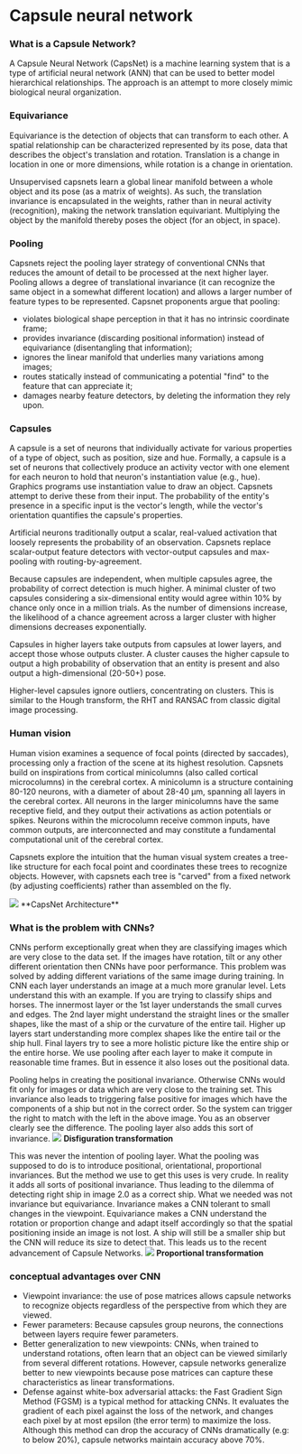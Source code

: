 # Capsule neural network

### What is a Capsule Network?
A Capsule Neural Network (CapsNet) is a machine learning system that is a type of artificial neural network (ANN) that can be used to better model hierarchical relationships. The approach is an attempt to more closely mimic biological neural organization.

### Equivariance
Equivariance is the detection of objects that can transform to each other. A spatial relationship can be characterized represented by its pose, data that describes the object's translation and rotation. Translation is a change in location in one or more dimensions, while rotation is a change in orientation.

Unsupervised capsnets learn a global linear manifold between a whole object and its pose (as a matrix of weights). As such, the translation invariance is encapsulated in the weights, rather than in neural activity (recognition), making the network translation equivariant. Multiplying the object by the manifold thereby poses the object (for an object, in space).

### Pooling
Capsnets reject the pooling layer strategy of conventional CNNs that reduces the amount of detail to be processed at the next higher layer. Pooling allows a degree of translational invariance (it can recognize the same object in a somewhat different location) and allows a larger number of feature types to be represented. Capsnet proponents argue that pooling:

- violates biological shape perception in that it has no intrinsic coordinate frame;
- provides invariance (discarding positional information) instead of equivariance (disentangling that information);
- ignores the linear manifold that underlies many variations among images;
- routes statically instead of communicating a potential "find" to the feature that can appreciate it;
- damages nearby feature detectors, by deleting the information they rely upon.

### Capsules
A capsule is a set of neurons that individually activate for various properties of a type of object, such as position, size and hue. Formally, a capsule is a set of neurons that collectively produce an activity vector with one element for each neuron to hold that neuron's instantiation value (e.g., hue). Graphics programs use instantiation value to draw an object. Capsnets attempt to derive these from their input. The probability of the entity's presence in a specific input is the vector's length, while the vector's orientation quantifies the capsule's properties.

Artificial neurons traditionally output a scalar, real-valued activation that loosely represents the probability of an observation. Capsnets replace scalar-output feature detectors with vector-output capsules and max-pooling with routing-by-agreement.

Because capsules are independent, when multiple capsules agree, the probability of correct detection is much higher. A minimal cluster of two capsules considering a six-dimensional entity would agree within 10% by chance only once in a million trials. As the number of dimensions increase, the likelihood of a chance agreement across a larger cluster with higher dimensions decreases exponentially.

Capsules in higher layers take outputs from capsules at lower layers, and accept those whose outputs cluster. A cluster causes the higher capsule to output a high probability of observation that an entity is present and also output a high-dimensional (20-50+) pose.

Higher-level capsules ignore outliers, concentrating on clusters. This is similar to the Hough transform, the RHT and RANSAC from classic digital image processing.

### Human vision
Human vision examines a sequence of focal points (directed by saccades), processing only a fraction of the scene at its highest resolution. Capsnets build on inspirations from cortical minicolumns (also called cortical microcolumns) in the cerebral cortex. A minicolumn is a structure containing 80-120 neurons, with a diameter of about 28-40 µm, spanning all layers in the cerebral cortex. All neurons in the larger minicolumns have the same receptive field, and they output their activations as action potentials or spikes. Neurons within the microcolumn receive common inputs, have common outputs, are interconnected and may constitute a fundamental computational unit of the cerebral cortex.

Capsnets explore the intuition that the human visual system creates a tree-like structure for each focal point and coordinates these trees to recognize objects. However, with capsnets each tree is "carved" from a fixed network (by adjusting coefficients) rather than assembled on the fly.

<img src="https://cdn-images-1.medium.com/max/1600/1*P1y-bAF1Wv9-EtdQcsErhA.png" />
**CapsNet Architecture**

### What is the problem with CNNs?
CNNs perform exceptionally great when they are classifying images which are very close to the data set. If the images have rotation, tilt or any other different orientation then CNNs have poor performance. This problem was solved by adding different variations of the same image during training. In CNN each layer understands an image at a much more granular level. Lets understand this with an example. If you are trying to classify ships and horses. The innermost layer or the 1st layer understands the small curves and edges. The 2nd layer might understand the straight lines or the smaller shapes, like the mast of a ship or the curvature of the entire tail. Higher up layers start understanding more complex shapes like the entire tail or the ship hull. Final layers try to see a more holistic picture like the entire ship or the entire horse. We use pooling after each layer to make it compute in reasonable time frames. But in essence it also loses out the positional data.

Pooling helps in creating the positional invariance. Otherwise CNNs would fit only for images or data which are very close to the training set. This invariance also leads to triggering false positive for images which have the components of a ship but not in the correct order. So the system can trigger the right to match with the left in the above image. You as an observer clearly see the difference. The pooling layer also adds this sort of invariance.
<img src="https://cdn-images-1.medium.com/max/1200/1*0RGB8Eql5j27ujkt--yB_Q.png" />
**Disfiguration transformation**

This was never the intention of pooling layer. What the pooling was supposed to do is to introduce positional, orientational, proportional invariances. But the method we use to get this uses is very crude. In reality it adds all sorts of positional invariance. Thus leading to the dilemma of detecting right ship in image 2.0 as a correct ship. What we needed was not invariance but equivariance. Invariance makes a CNN tolerant to small changes in the viewpoint. Equivariance makes a CNN understand the rotation or proportion change and adapt itself accordingly so that the spatial positioning inside an image is not lost. A ship will still be a smaller ship but the CNN will reduce its size to detect that. This leads us to the recent advancement of Capsule Networks.
<img src="https://cdn-images-1.medium.com/max/1200/1*k7cUF8V3BdiD3k7e4sHgHw.png" />
**Proportional transformation**

### conceptual advantages over CNN
- Viewpoint invariance: the use of pose matrices allows capsule networks to recognize objects regardless of the perspective from which they are viewed.
- Fewer parameters: Because capsules group neurons, the connections between layers require fewer parameters.
- Better generalization to new viewpoints: CNNs, when trained to understand rotations, often learn that an object can be viewed similarly from several different rotations. However, capsule networks generalize better to new viewpoints because pose matrices can capture these characteristics as linear transformations.
- Defense against white-box adversarial attacks: the Fast Gradient Sign Method (FGSM) is a typical method for attacking CNNs. It evaluates the gradient of each pixel against the loss of the network, and changes each pixel by at most epsilon (the error term) to maximize the loss. Although this method can drop the accuracy of CNNs dramatically (e.g: to below 20%), capsule networks maintain accuracy above 70%.